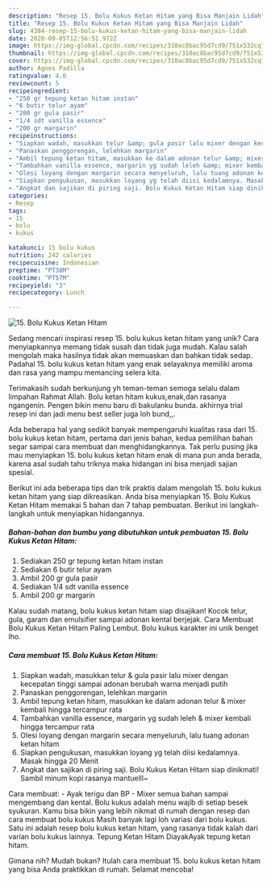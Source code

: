 ```yaml
---
description: "Resep 15. Bolu Kukus Ketan Hitam yang Bisa Manjain Lidah"
title: "Resep 15. Bolu Kukus Ketan Hitam yang Bisa Manjain Lidah"
slug: 4384-resep-15-bolu-kukus-ketan-hitam-yang-bisa-manjain-lidah
date: 2020-09-05T12:56:51.972Z
image: https://img-global.cpcdn.com/recipes/310ac8bac95d7cd9/751x532cq70/15-bolu-kukus-ketan-hitam-foto-resep-utama.jpg
thumbnail: https://img-global.cpcdn.com/recipes/310ac8bac95d7cd9/751x532cq70/15-bolu-kukus-ketan-hitam-foto-resep-utama.jpg
cover: https://img-global.cpcdn.com/recipes/310ac8bac95d7cd9/751x532cq70/15-bolu-kukus-ketan-hitam-foto-resep-utama.jpg
author: Agnes Padilla
ratingvalue: 4.6
reviewcount: 5
recipeingredient:
- "250 gr tepung ketan hitam instan"
- "6 butir telur ayam"
- "200 gr gula pasir"
- "1/4 sdt vanilla essence"
- "200 gr margarin"
recipeinstructions:
- "Siapkan wadah, masukkan telur &amp; gula pasir lalu mixer dengan kecepatan tinggi sampai adonan berubah warna menjadi putih"
- "Panaskan penggorengan, lelehkan margarin"
- "Ambil tepung ketan hitam, masukkan ke dalam adonan telur &amp; mixer kembali hingga tercampur rata"
- "Tambahkan vanilla essence, margarin yg sudah leleh &amp; mixer kembali hingga tercampur rata"
- "Olesi loyang dengan margarin secara menyeluruh, lalu tuang adonan ketan hitam"
- "Siapkan pengukusan, masukkan loyang yg telah diisi kedalamnya. Masak hingga 20 Menit"
- "Angkat dan sajikan di piring saji. Bolu Kukus Ketan Hitam siap dinikmati! Sambil minum kopi rasanya mantuelll~"
categories:
- Resep
tags:
- 15
- bolu
- kukus

katakunci: 15 bolu kukus 
nutrition: 242 calories
recipecuisine: Indonesian
preptime: "PT38M"
cooktime: "PT57M"
recipeyield: "3"
recipecategory: Lunch

---
```



![15. Bolu Kukus Ketan Hitam](https://img-global.cpcdn.com/recipes/310ac8bac95d7cd9/751x532cq70/15-bolu-kukus-ketan-hitam-foto-resep-utama.jpg)

Sedang mencari inspirasi resep 15. bolu kukus ketan hitam yang unik? Cara menyiapkannya memang tidak susah dan tidak juga mudah. Kalau salah mengolah maka hasilnya tidak akan memuaskan dan bahkan tidak sedap. Padahal 15. bolu kukus ketan hitam yang enak selayaknya memiliki aroma dan rasa yang mampu memancing selera kita.

Terimakasih sudah berkunjung yh teman-teman semoga selalu dalam limpahan Rahmat Allah. Bolu ketan hitam kukus,enak,dan rasanya ngangenin. Pengen bikin menu baru di bakulanku bunda. akhirnya trial resep ini dan jadi menu best seller juga loh bund,,.

Ada beberapa hal yang sedikit banyak mempengaruhi kualitas rasa dari 15. bolu kukus ketan hitam, pertama dari jenis bahan, kedua pemilihan bahan segar sampai cara membuat dan menghidangkannya. Tak perlu pusing jika mau menyiapkan 15. bolu kukus ketan hitam enak di mana pun anda berada, karena asal sudah tahu triknya maka hidangan ini bisa menjadi sajian spesial.


Berikut ini ada beberapa tips dan trik praktis dalam mengolah 15. bolu kukus ketan hitam yang siap dikreasikan. Anda bisa menyiapkan 15. Bolu Kukus Ketan Hitam memakai 5 bahan dan 7 tahap pembuatan. Berikut ini langkah-langkah untuk menyiapkan hidangannya.

<!--inarticleads1-->

##### Bahan-bahan dan bumbu yang dibutuhkan untuk pembuatan 15. Bolu Kukus Ketan Hitam:

1. Sediakan 250 gr tepung ketan hitam instan
1. Sediakan 6 butir telur ayam
1. Ambil 200 gr gula pasir
1. Sediakan 1/4 sdt vanilla essence
1. Ambil 200 gr margarin


Kalau sudah matang, bolu kukus ketan hitam siap disajikan! Kocok telur, gula, garam dan emulsifier sampai adonan kental berjejak. Cara Membuat Bolu Kukus Ketan Hitam Paling Lembut. Bolu kukus karakter ini unik benget lho. 

<!--inarticleads2-->

##### Cara membuat 15. Bolu Kukus Ketan Hitam:

1. Siapkan wadah, masukkan telur &amp; gula pasir lalu mixer dengan kecepatan tinggi sampai adonan berubah warna menjadi putih
1. Panaskan penggorengan, lelehkan margarin
1. Ambil tepung ketan hitam, masukkan ke dalam adonan telur &amp; mixer kembali hingga tercampur rata
1. Tambahkan vanilla essence, margarin yg sudah leleh &amp; mixer kembali hingga tercampur rata
1. Olesi loyang dengan margarin secara menyeluruh, lalu tuang adonan ketan hitam
1. Siapkan pengukusan, masukkan loyang yg telah diisi kedalamnya. Masak hingga 20 Menit
1. Angkat dan sajikan di piring saji. Bolu Kukus Ketan Hitam siap dinikmati! Sambil minum kopi rasanya mantuelll~


Cara membuat: - Ayak terigu dan BP - Mixer semua bahan sampai mengembang dan kental. Bolu kukus adalah menu wajib di setiap besek syukuran. Kamu bisa bikin yang lebih nikmat di rumah dengan resep dan cara membuat bolu kukus Masih banyak lagi loh variasi dari bolu kukus. Satu ini adalah resep bolu kukus ketan hitam, yang rasanya tidak kalah dari varian bolu kukus lainnya. Tepung Ketan Hitam DiayakAyak tepung ketan hitam. 

Gimana nih? Mudah bukan? Itulah cara membuat 15. bolu kukus ketan hitam yang bisa Anda praktikkan di rumah. Selamat mencoba!
